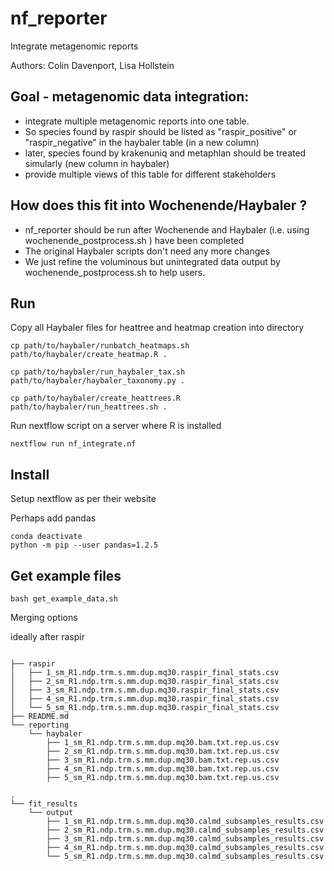 # nf_reporter
Integrate metagenomic reports

Authors: Colin Davenport, Lisa Hollstein

## Goal - metagenomic data integration: 
- integrate multiple metagenomic reports into one table.
- So species found by raspir should be listed as "raspir_positive" or "raspir_negative" in the haybaler table (in a new column)
- later, species found by krakenuniq and metaphlan should be treated simularly (new column in haybaler)
- provide multiple views of this table for different stakeholders


## How does this fit into Wochenende/Haybaler ?
- nf_reporter should be run after Wochenende and Haybaler (i.e. using wochenende_postprocess.sh ) have been completed
- The original Haybaler scripts don't need any more changes
- We just refine the voluminous but unintegrated data output by wochenende_postprocess.sh to help users.


## Run 
Copy all Haybaler files for heattree and heatmap creation into directory

`cp path/to/haybaler/runbatch_heatmaps.sh path/to/haybaler/create_heatmap.R .`

`cp path/to/haybaler/run_haybaler_tax.sh path/to/haybaler/haybaler_taxonomy.py .`

`cp path/to/haybaler/create_heattrees.R path/to/haybaler/run_heattrees.sh .`

Run nextflow script on a server where R is installed

`nextflow run nf_integrate.nf`

## Install

Setup nextflow as per their website

Perhaps add pandas

```
conda deactivate
python -m pip --user pandas=1.2.5
```

## Get example files

`bash get_example_data.sh`




Merging options


ideally after raspir

```

├── raspir
│   ├── 1_sm_R1.ndp.trm.s.mm.dup.mq30.raspir_final_stats.csv
│   ├── 2_sm_R1.ndp.trm.s.mm.dup.mq30.raspir_final_stats.csv
│   ├── 3_sm_R1.ndp.trm.s.mm.dup.mq30.raspir_final_stats.csv
│   ├── 4_sm_R1.ndp.trm.s.mm.dup.mq30.raspir_final_stats.csv
│   └── 5_sm_R1.ndp.trm.s.mm.dup.mq30.raspir_final_stats.csv
├── README.md
└── reporting
    └── haybaler
        ├── 1_sm_R1.ndp.trm.s.mm.dup.mq30.bam.txt.rep.us.csv
        ├── 2_sm_R1.ndp.trm.s.mm.dup.mq30.bam.txt.rep.us.csv
        ├── 3_sm_R1.ndp.trm.s.mm.dup.mq30.bam.txt.rep.us.csv
        ├── 4_sm_R1.ndp.trm.s.mm.dup.mq30.bam.txt.rep.us.csv
        ├── 5_sm_R1.ndp.trm.s.mm.dup.mq30.bam.txt.rep.us.csv

.
└── fit_results
    └── output
        ├── 1_sm_R1.ndp.trm.s.mm.dup.mq30.calmd_subsamples_results.csv
        ├── 2_sm_R1.ndp.trm.s.mm.dup.mq30.calmd_subsamples_results.csv
        ├── 3_sm_R1.ndp.trm.s.mm.dup.mq30.calmd_subsamples_results.csv
        ├── 4_sm_R1.ndp.trm.s.mm.dup.mq30.calmd_subsamples_results.csv
        └── 5_sm_R1.ndp.trm.s.mm.dup.mq30.calmd_subsamples_results.csv


```

